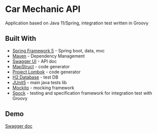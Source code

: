 # Car Mechanic API

Application based on Java 11/Spring, integration test written in Groovy

## Built With
* [Spring Framework 5](https://spring.io/) - Spring boot, data, mvc
* [Maven](https://maven.apache.org/) - Dependency Management
* [Swagger UI](https://swagger.io/tools/swagger-ui/) - API doc
* [MapStruct](https://mapstruct.org/) - code generator
* [Project Lombok](https://projectlombok.org/) - code generator
* [H2 Database](https://www.h2database.com/html/main.html) - test DB
* [JUnit5](https://junit.org/junit5/) - main java tests lib
* [Mockito](https://site.mockito.org/) - mocking framework
* [Spock](https://spockframework.org/) -  testing and specification framework for integration test with Groovy


## Demo

[Swagger doc](https://car-mechanic-api2022.herokuapp.com/swagger-ui/)
